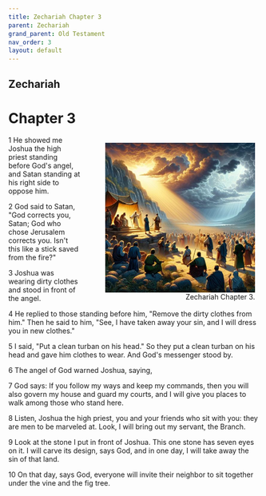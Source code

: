 ```yaml
---
title: Zechariah Chapter 3
parent: Zechariah
grand_parent: Old Testament
nav_order: 3
layout: default
---
```


## Zechariah

# Chapter 3

<figure style="float: right; margin-right: 10px;">
    <img src="/assets/Image/Zechariah/500/3.jpg" alt="Zechariah Chapter 3" style="width: 300px; height: 300px; float: right;padding-left: 10px;"/>
    <figcaption style="clear: both;text-align: right;">Zechariah Chapter 3.</figcaption>
</figure>
1 He showed me Joshua the high priest standing before God's angel, and Satan standing at his right side to oppose him.

2 God said to Satan, "God corrects you, Satan; God who chose Jerusalem corrects you. Isn't this like a stick saved from the fire?"

3 Joshua was wearing dirty clothes and stood in front of the angel.

4 He replied to those standing before him, "Remove the dirty clothes from him." Then he said to him, "See, I have taken away your sin, and I will dress you in new clothes."

5 I said, "Put a clean turban on his head." So they put a clean turban on his head and gave him clothes to wear. And God's messenger stood by.

6 The angel of God warned Joshua, saying,

7 God says: If you follow my ways and keep my commands, then you will also govern my house and guard my courts, and I will give you places to walk among those who stand here.

8 Listen, Joshua the high priest, you and your friends who sit with you: they are men to be marveled at. Look, I will bring out my servant, the Branch.

9 Look at the stone I put in front of Joshua. This one stone has seven eyes on it. I will carve its design, says God, and in one day, I will take away the sin of that land.

10 On that day, says God, everyone will invite their neighbor to sit together under the vine and the fig tree.


